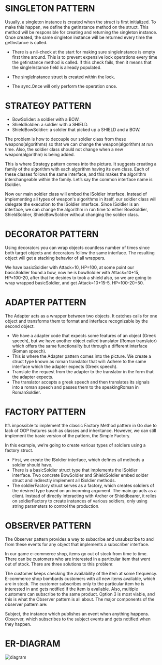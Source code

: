 # SINGLETON PATTERN
Usually, a singleton instance is created when the struct is first initialized. To make this happen, we define the getInstance method on the struct.
This method will be responsible for creating and returning the singleton instance. Once created, the same singleton instance will be returned every time the getInstance is called.

- There is a nil-check at the start for making sure singleInstance is empty first time around. This is to prevent expensive lock operations every time the getinstance method is called.
If this check fails, then it means that the singleInstance field is already populated.

- The singleInstance struct is created within the lock.

- The sync.Once will only perform the operation once.

# STRATEGY PATTERN
- BowSolider: a soldier with a BOW.
- ShieldSoldier: a soldier with a SHIELD.
- ShieldBowSoldier: a soldier that picked up a SHIELD and a BOW.

The problem is how to decouple our soldier class from these weapons(algorithms) so that we can change the weapon(algorithm) at run time. Also, the soldier class should not change when a new weapon(algorithm) is being added.

This is where Strategy pattern comes into the picture. It suggests creating a family of the algorithm with each algorithm having its own class. Each of these classes follows the same interface, and this makes the algorithm interchangeable within the family.
Let’s say the common interface name is ISoldier.

Now our main soldier class will embed the ISoldier interface. Instead of implementing all types of weapon's algorithms in itself, our soldier class will delegate the execution to the ISoldier interface.
Since ISoldier is an interface, we can change the algorithm in run time to either BowSoldier, ShieldSoldier, ShieldBowSoldier without changing the soldier class.

# DECORATOR PATTERN
Using decorators you can wrap objects countless number of times since both target objects and decorators follow the same interface. The resulting object will get a stacking behavior of all wrappers.

We have basicSoldier with Attack=10, HP=100, at some point our basicSoldier found a bow, now he is bowSoldier with Attack=10+15, HP=100-20, after that he desides to took a shield also, so we are going to wrap wrapped basicSoldier, and get Attack=10+15-5, HP=100-20+50.

# ADAPTER PATTERN
The Adapter acts as a wrapper between two objects. It catches calls for one object and transforms them to format and interface recognizable by the second object.

- We have a adapter code that expects some features of an object (Greek speech), but we have another object called translator (Roman translator) which offers the same functionality but through a different interface (Roman speech).
- This is where the Adapter pattern comes into the picture. We create a struct type known as roman translator that will: Adhere to the same interface which the adapter expects (Greek speech).
- Translate the request from the adapter to the translator in the form that the adapter expects.
- The translator accepts a greek speech and then translates its signals into a roman speech and passes them to the speakingRoman in RomanSoldier.

# FACTORY PATTERN
It’s impossible to implement the classic Factory Method pattern in Go due to lack of OOP features such as classes and inheritance.
However, we can still implement the basic version of the pattern, the Simple Factory.

In this example, we’re going to create various types of soldiers using a factory struct.

- First, we create the ISoldier interface, which defines all methods a soldier should have.
- There is a basicSoldier struct type that implements the ISoldier interface. Two concrete BowSoldier and ShieldSoldier embed solder struct and indirectly implement all ISoldier methods.
- The soldierFactory struct serves as a factory, which creates soldiers of the desired type based on an incoming argument. The main.go acts as a client. Instead of directly interacting with Archer or Shieldbearer, it relies on soldierFactory to create instances of various soldiers, only using string parameters to control the production.

# OBSERVER PATTERN
The Observer pattern provides a way to subscribe and unsubscribe to and from these events for any object that implements a subscriber interface.

In our game e-commerce shop, items go out of stock from time to time. There can be customers who are interested in a particular item that went out of stock. There are three solutions to this problem:

The customer keeps checking the availability of the item at some frequency.
E-commerce shop bombards customers with all new items available, which are in stock.
The customer subscribes only to the particular item he is interested in and gets notified if the item is available. Also, multiple customers can subscribe to the same product.
Option 3 is most viable, and this is what the Observer pattern is all about. The major components of the observer pattern are:

Subject, the instance which publishes an event when anything happens.
Observer, which subscribes to the subject events and gets notified when they happen.

# ER-DIAGRAM
![diagram](https://github.com/highxshell/pattern-factory-4/assets/121538758/ad3f74c7-0080-4b0f-85c7-e03448b31ad3)

